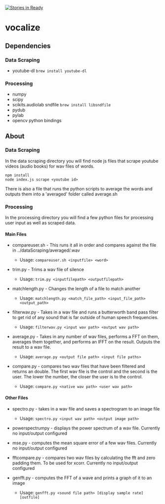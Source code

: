 [![Stories in Ready](https://badge.waffle.io/vocalize/vocalize.png?label=ready&title=Ready)](https://waffle.io/vocalize/vocalize)
# vocalize

## Dependencies

### Data Scraping

* youtube-dl `brew install youtube-dl`

### Processing

* numpy
* scipy
* scikits.audiolab sndfile `brew install libsndfile`
* pydub
* pylab
* opencv python bindings

## About

### Data Scraping

In the data scraping directory you will find node js files that scrape youtube videos (audio books) for wav files of words.

```
npm install
node index.js scrape <youtube id>
```

There is also a file that runs the python scripts to average the words and outputs them into a 'averaged' folder called average.sh

### Processing

In the processing directory you will find a few python files for processing user input as well as scraped data.

#### Main Files

* compareuser.sh - This runs it all in order and compares against the file in ../dataScraping/averaged/<word>.wav
  * Usage: `compareuser.sh <inputfile> <word>`

* trim.py - Trims a wav file of silence
  * Usage: `trim.py <inputfilepath> <outputfilepath>`

* matchlength.py - Changes the length of a file to match another
  * Usage: `matchlength.py <match_file_path> <input_file_path> <output_path>`

* filterwav.py - Takes in a wav file and runs a butterworth band pass filter to get rid of any sound that is far outside of human speech frequencies.
  * Usage: `filterwav.py <input wav path> <output wav path>`

* average.py -  Takes in any number of wav files, performs a FFT on them, averages them together, and performs an IFFT on the result. Outputs the result to a wav file.
  * Usage: `average.py <output file path> <input file paths>`

* compare.py - compares two wav files that have been filtered and returns an double. The first wav file is the control and the second is the user. The lower the number, the closer the user is to the control.
  * Usage: `compare.py <native wav path> <user wav path>`

#### Other Files

* spectro.py - takes in a wav file and saves a spectrogram to an image file
  * Usage: `spectro.py <input wav path> <output image path>`

* powerspectrumpy - displays the power spectrum of a wav file. Currently no input/output configured

* mse.py - computes the mean square error of a few wav files. Currently no input/output configured

* fftcompare.py - compares two wav files by calculating the fft and zero padding them. To be used for xcorr. Currently no input/output configured

* genfft.py - computes the FFT of a wave and prints a graph of it to an image
  * Usage: `genfft.py <sound file path> [display sample rate] [outfile]`
